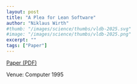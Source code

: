 ```yaml
---
layout: post
title: "A Plea for Lean Software"
author: "Niklaus Wirth"
#thumb: "/images/science/thumbs/vldb-2025.svg"
#image: "/images/science/thumbs/vldb-2025.png"
excerpt: ""
tags: ["Paper"]
---
```


[Paper (PDF)](https://cr.yp.to/bib/1995/wirth.pdf)

Venue: Computer 1995
